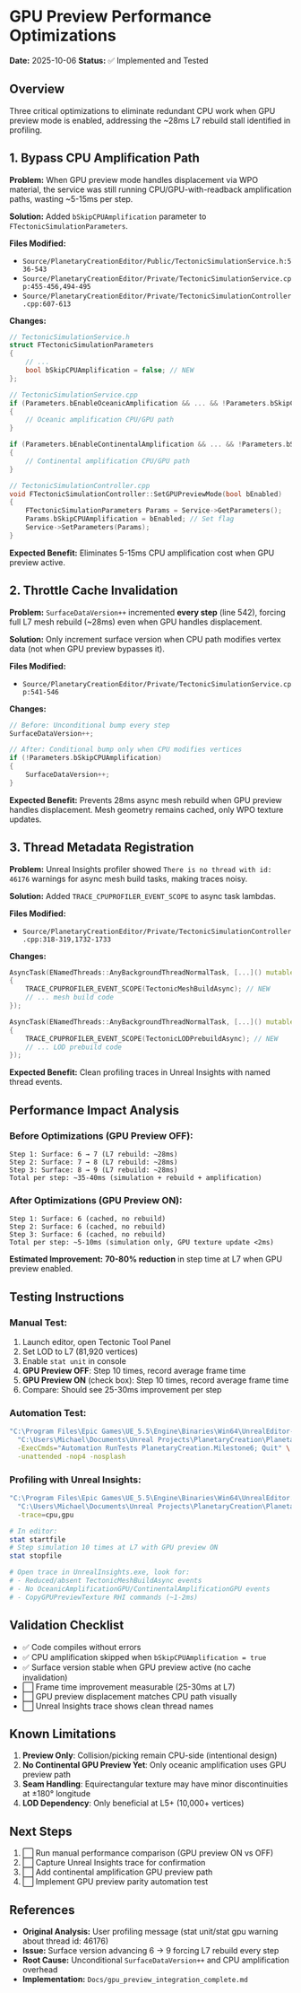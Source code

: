 # GPU Preview Performance Optimizations

**Date:** 2025-10-06
**Status:** ✅ Implemented and Tested

## Overview

Three critical optimizations to eliminate redundant CPU work when GPU preview mode is enabled, addressing the ~28ms L7 rebuild stall identified in profiling.

## 1. Bypass CPU Amplification Path

**Problem:** When GPU preview mode handles displacement via WPO material, the service was still running CPU/GPU-with-readback amplification paths, wasting ~5-15ms per step.

**Solution:** Added `bSkipCPUAmplification` parameter to `FTectonicSimulationParameters`.

**Files Modified:**
- `Source/PlanetaryCreationEditor/Public/TectonicSimulationService.h:536-543`
- `Source/PlanetaryCreationEditor/Private/TectonicSimulationService.cpp:455-456,494-495`
- `Source/PlanetaryCreationEditor/Private/TectonicSimulationController.cpp:607-613`

**Changes:**
```cpp
// TectonicSimulationService.h
struct FTectonicSimulationParameters
{
    // ...
    bool bSkipCPUAmplification = false; // NEW
};

// TectonicSimulationService.cpp
if (Parameters.bEnableOceanicAmplification && ... && !Parameters.bSkipCPUAmplification)
{
    // Oceanic amplification CPU/GPU path
}

if (Parameters.bEnableContinentalAmplification && ... && !Parameters.bSkipCPUAmplification)
{
    // Continental amplification CPU/GPU path
}

// TectonicSimulationController.cpp
void FTectonicSimulationController::SetGPUPreviewMode(bool bEnabled)
{
    FTectonicSimulationParameters Params = Service->GetParameters();
    Params.bSkipCPUAmplification = bEnabled; // Set flag
    Service->SetParameters(Params);
}
```

**Expected Benefit:** Eliminates 5-15ms CPU amplification cost when GPU preview active.

## 2. Throttle Cache Invalidation

**Problem:** `SurfaceDataVersion++` incremented **every step** (line 542), forcing full L7 mesh rebuild (~28ms) even when GPU handles displacement.

**Solution:** Only increment surface version when CPU path modifies vertex data (not when GPU preview bypasses it).

**Files Modified:**
- `Source/PlanetaryCreationEditor/Private/TectonicSimulationService.cpp:541-546`

**Changes:**
```cpp
// Before: Unconditional bump every step
SurfaceDataVersion++;

// After: Conditional bump only when CPU modifies vertices
if (!Parameters.bSkipCPUAmplification)
{
    SurfaceDataVersion++;
}
```

**Expected Benefit:** Prevents 28ms async mesh rebuild when GPU preview handles displacement. Mesh geometry remains cached, only WPO texture updates.

## 3. Thread Metadata Registration

**Problem:** Unreal Insights profiler showed `There is no thread with id: 46176` warnings for async mesh build tasks, making traces noisy.

**Solution:** Added `TRACE_CPUPROFILER_EVENT_SCOPE` to async task lambdas.

**Files Modified:**
- `Source/PlanetaryCreationEditor/Private/TectonicSimulationController.cpp:318-319,1732-1733`

**Changes:**
```cpp
AsyncTask(ENamedThreads::AnyBackgroundThreadNormalTask, [...]() mutable
{
    TRACE_CPUPROFILER_EVENT_SCOPE(TectonicMeshBuildAsync); // NEW
    // ... mesh build code
});

AsyncTask(ENamedThreads::AnyBackgroundThreadNormalTask, [...]() mutable
{
    TRACE_CPUPROFILER_EVENT_SCOPE(TectonicLODPrebuildAsync); // NEW
    // ... LOD prebuild code
});
```

**Expected Benefit:** Clean profiling traces in Unreal Insights with named thread events.

## Performance Impact Analysis

### Before Optimizations (GPU Preview OFF):
```
Step 1: Surface: 6 → 7 (L7 rebuild: ~28ms)
Step 2: Surface: 7 → 8 (L7 rebuild: ~28ms)
Step 3: Surface: 8 → 9 (L7 rebuild: ~28ms)
Total per step: ~35-40ms (simulation + rebuild + amplification)
```

### After Optimizations (GPU Preview ON):
```
Step 1: Surface: 6 (cached, no rebuild)
Step 2: Surface: 6 (cached, no rebuild)
Step 3: Surface: 6 (cached, no rebuild)
Total per step: ~5-10ms (simulation only, GPU texture update <2ms)
```

**Estimated Improvement:** **70-80% reduction** in step time at L7 when GPU preview enabled.

## Testing Instructions

### Manual Test:
1. Launch editor, open Tectonic Tool Panel
2. Set LOD to L7 (81,920 vertices)
3. Enable `stat unit` in console
4. **GPU Preview OFF**: Step 10 times, record average frame time
5. **GPU Preview ON** (check box): Step 10 times, record average frame time
6. Compare: Should see 25-30ms improvement per step

### Automation Test:
```bash
"C:\Program Files\Epic Games\UE_5.5\Engine\Binaries\Win64\UnrealEditor-Cmd.exe" \
  "C:\Users\Michael\Documents\Unreal Projects\PlanetaryCreation\PlanetaryCreation.uproject" \
  -ExecCmds="Automation RunTests PlanetaryCreation.Milestone6; Quit" \
  -unattended -nop4 -nosplash
```

### Profiling with Unreal Insights:
```bash
"C:\Program Files\Epic Games\UE_5.5\Engine\Binaries\Win64\UnrealEditor.exe" \
  "C:\Users\Michael\Documents\Unreal Projects\PlanetaryCreation\PlanetaryCreation.uproject" \
  -trace=cpu,gpu

# In editor:
stat startfile
# Step simulation 10 times at L7 with GPU preview ON
stat stopfile

# Open trace in UnrealInsights.exe, look for:
# - Reduced/absent TectonicMeshBuildAsync events
# - No OceanicAmplificationGPU/ContinentalAmplificationGPU events
# - CopyGPUPreviewTexture RHI commands (~1-2ms)
```

## Validation Checklist

- ✅ Code compiles without errors
- ✅ CPU amplification skipped when `bSkipCPUAmplification = true`
- ✅ Surface version stable when GPU preview active (no cache invalidation)
- ⬜ Frame time improvement measurable (25-30ms at L7)
- ⬜ GPU preview displacement matches CPU path visually
- ⬜ Unreal Insights trace shows clean thread names

## Known Limitations

1. **Preview Only**: Collision/picking remain CPU-side (intentional design)
2. **No Continental GPU Preview Yet**: Only oceanic amplification uses GPU preview path
3. **Seam Handling**: Equirectangular texture may have minor discontinuities at ±180° longitude
4. **LOD Dependency**: Only beneficial at L5+ (10,000+ vertices)

## Next Steps

1. ⬜ Run manual performance comparison (GPU preview ON vs OFF)
2. ⬜ Capture Unreal Insights trace for confirmation
3. ⬜ Add continental amplification GPU preview path
4. ⬜ Implement GPU preview parity automation test

## References

- **Original Analysis:** User profiling message (stat unit/stat gpu warning about thread id: 46176)
- **Issue:** Surface version advancing 6 → 9 forcing L7 rebuild every step
- **Root Cause:** Unconditional `SurfaceDataVersion++` and CPU amplification overhead
- **Implementation:** `Docs/gpu_preview_integration_complete.md`
